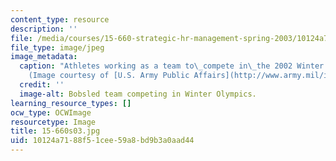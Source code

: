 ```yaml
---
content_type: resource
description: ''
file: /media/courses/15-660-strategic-hr-management-spring-2003/10124a7188f51cee59a8bd9b3a0aad44_15-660s03.jpg
file_type: image/jpeg
image_metadata:
  caption: "Athletes working as a team to\_compete in\_the 2002 Winter Olympics.\_\
    (Image courtesy of [U.S. Army Public Affairs](http://www.army.mil/info/institution/publicAffairs/).)"
  credit: ''
  image-alt: Bobsled team competing in Winter Olympics.
learning_resource_types: []
ocw_type: OCWImage
resourcetype: Image
title: 15-660s03.jpg
uid: 10124a71-88f5-1cee-59a8-bd9b3a0aad44
---
```

